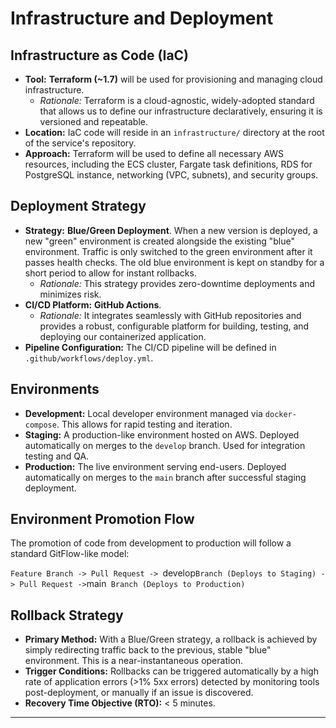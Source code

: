 # Infrastructure and Deployment

## Infrastructure as Code (IaC)

*   **Tool:** **Terraform (~1.7)** will be used for provisioning and managing cloud infrastructure.
    *   *Rationale:* Terraform is a cloud-agnostic, widely-adopted standard that allows us to define our infrastructure declaratively, ensuring it is versioned and repeatable.
*   **Location:** IaC code will reside in an `infrastructure/` directory at the root of the service's repository.
*   **Approach:** Terraform will be used to define all necessary AWS resources, including the ECS cluster, Fargate task definitions, RDS for PostgreSQL instance, networking (VPC, subnets), and security groups.

## Deployment Strategy

*   **Strategy:** **Blue/Green Deployment**. When a new version is deployed, a new "green" environment is created alongside the existing "blue" environment. Traffic is only switched to the green environment after it passes health checks. The old blue environment is kept on standby for a short period to allow for instant rollbacks.
    *   *Rationale:* This strategy provides zero-downtime deployments and minimizes risk.
*   **CI/CD Platform:** **GitHub Actions**.
    *   *Rationale:* It integrates seamlessly with GitHub repositories and provides a robust, configurable platform for building, testing, and deploying our containerized application.
*   **Pipeline Configuration:** The CI/CD pipeline will be defined in `.github/workflows/deploy.yml`.

## Environments

*   **Development:** Local developer environment managed via `docker-compose`. This allows for rapid testing and iteration.
*   **Staging:** A production-like environment hosted on AWS. Deployed automatically on merges to the `develop` branch. Used for integration testing and QA.
*   **Production:** The live environment serving end-users. Deployed automatically on merges to the `main` branch after successful staging deployment.

## Environment Promotion Flow

The promotion of code from development to production will follow a standard GitFlow-like model:

`Feature Branch -> Pull Request -> `develop` Branch (Deploys to Staging) -> Pull Request -> `main` Branch (Deploys to Production)`

## Rollback Strategy

*   **Primary Method:** With a Blue/Green strategy, a rollback is achieved by simply redirecting traffic back to the previous, stable "blue" environment. This is a near-instantaneous operation.
*   **Trigger Conditions:** Rollbacks can be triggered automatically by a high rate of application errors (>1% 5xx errors) detected by monitoring tools post-deployment, or manually if an issue is discovered.
*   **Recovery Time Objective (RTO):** < 5 minutes.

---
